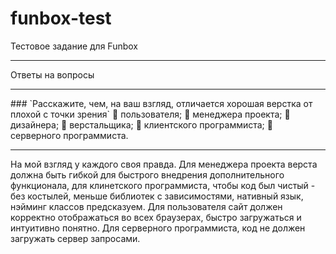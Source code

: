 # funbox-test
Тестовое задание для Funbox 
<hr>
Ответы на вопросы
<hr>
### `Расскажите, чем, на ваш взгляд, отличается хорошая верстка от плохой с точки
зрения`
 пользователя;
 менеджера проекта;
 дизайнера;
 верстальщика;
 клиентского программиста;
 серверного программиста.
<hr>

На мой взгляд у каждого своя правда. 
Для менеджера проекта верста должна быть гибкой для быстрого внедрения дополнительного функционала, для клинетского программиста, чтобы код был чистый - без костылей, меньше библиотек с зависимостями, нативный язык, нэйминг классов предсказуем. Для пользователя сайт должен корректно отображаться во всех браузерах, быстро загружаться и интуитивно понятно. Для серверного программиста, код не должен загружать сервер запросами.